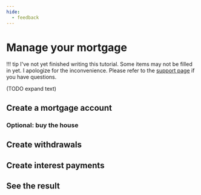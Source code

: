 ```yaml
---
hide:
  - feedback
---
```


# Manage your mortgage

!!! tip
    I've not yet finished writing this tutorial. Some items may not be filled in yet. I apologize for the inconvenience. Please refer to the [support page](../../references/support.md) if you have questions.

(TODO expand text)

## Create a mortgage account

### Optional: buy the house

## Create withdrawals

## Create interest payments

## See the result 


